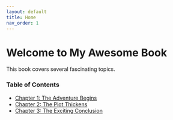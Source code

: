```yaml
---
layout: default
title: Home
nav_order: 1
---
```


# Welcome to My Awesome Book

This book covers several fascinating topics.

### Table of Contents
- [Chapter 1: The Adventure Begins](./chapters/chapter-1.md)
- [Chapter 2: The Plot Thickens](./chapters/chapter-2.md)
- [Chapter 3: The Exciting Conclusion](./chapters/chapter-3.md)